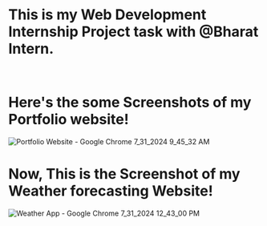 # This is my Web Development Internship Project task with @Bharat Intern. <br><br>
# Here's the some Screenshots of my Portfolio website! <br>
![Portfolio Website - Google Chrome 7_31_2024 9_45_32 AM](https://github.com/user-attachments/assets/de7667c0-ec92-47c2-ba7c-c1ca93d0f43c)



# Now, This is the Screenshot of my Weather forecasting Website!<br>

![Weather App - Google Chrome 7_31_2024 12_43_00 PM](https://github.com/user-attachments/assets/4d529565-e88d-4fbd-b6f6-628bba194f1e)



